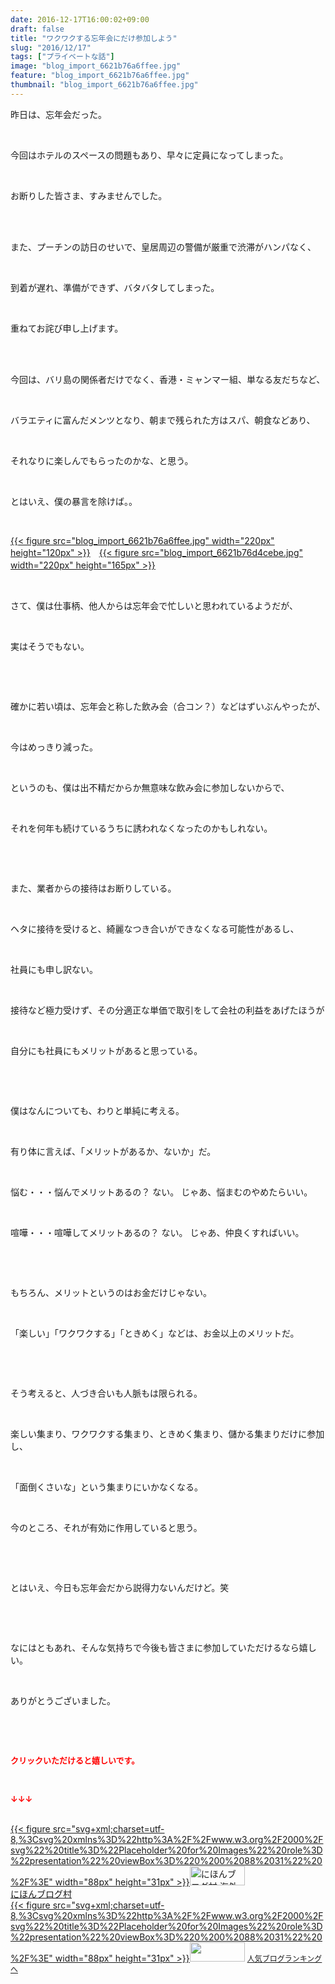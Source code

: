 ```yaml
---
date: 2016-12-17T16:00:02+09:00
draft: false
title: "ワクワクする忘年会にだけ参加しよう"
slug: "2016/12/17"
tags: ["プライベートな話"]
image: "blog_import_6621b76a6ffee.jpg"
feature: "blog_import_6621b76a6ffee.jpg"
thumbnail: "blog_import_6621b76a6ffee.jpg"
---
```

<p>昨日は、忘年会だった。</p><p> </p><p>今回はホテルのスペースの問題もあり、早々に定員になってしまった。</p><p> </p><p>お断りした皆さま、すみませんでした。</p><p> </p><p><br/>また、プーチンの訪日のせいで、皇居周辺の警備が厳重で渋滞がハンパなく、</p><p> </p><p>到着が遅れ、準備ができず、バタバタしてしまった。</p><p> </p><p>重ねてお詫び申し上げます。</p><p> </p><p><br/>今回は、バリ島の関係者だけでなく、香港・ミャンマー組、単なる友だちなど、</p><p> </p><p>バラエティに富んだメンツとなり、朝まで残られた方はスパ、朝食などあり、</p><p> </p><p>それなりに楽しんでもらったのかな、と思う。</p><p> </p><p>とはいえ、僕の暴言を除けば。。</p><p> </p><p><a href="blog_import_6621b76b85340.jpg">{{< figure src="blog_import_6621b76a6ffee.jpg" width="220px" height="120px" >}}</a>　<a href="blog_import_6621b76e89e76.jpg">{{< figure src="blog_import_6621b76d4cebe.jpg" width="220px" height="165px" >}}</a>　</p><p> </p><p>さて、僕は仕事柄、他人からは忘年会で忙しいと思われているようだが、</p><p> </p><p>実はそうでもない。</p><p> </p><p> </p><p>確かに若い頃は、忘年会と称した飲み会（合コン？）などはずいぶんやったが、</p><p> </p><p>今はめっきり減った。</p><p> </p><p>というのも、僕は出不精だからか無意味な飲み会に参加しないからで、</p><p> </p><p>それを何年も続けているうちに誘われなくなったのかもしれない。</p><p> </p><p> </p><p>また、業者からの接待はお断りしている。</p><p> </p><p>ヘタに接待を受けると、綺麗なつき合いができなくなる可能性があるし、</p><p> </p><p>社員にも申し訳ない。</p><p> </p><p>接待など極力受けず、その分適正な単価で取引をして会社の利益をあげたほうが</p><p> </p><p>自分にも社員にもメリットがあると思っている。</p><p> </p><p> </p><p>僕はなんについても、わりと単純に考える。</p><p> </p><p>有り体に言えば、「メリットがあるか、ないか」だ。</p><p> </p><p>悩む・・・悩んでメリットあるの？ ない。 じゃあ、悩まむのやめたらいい。</p><p> </p><p>喧嘩・・・喧嘩してメリットあるの？ ない。 じゃあ、仲良くすればいい。</p><p> </p><p> </p><p>もちろん、メリットというのはお金だけじゃない。</p><p> </p><p>「楽しい」「ワクワクする」「ときめく」などは、お金以上のメリットだ。</p><p> </p><p> </p><p>そう考えると、人づき合いも人脈もは限られる。</p><p> </p><p>楽しい集まり、ワクワクする集まり、ときめく集まり、儲かる集まりだけに参加し、</p><p> </p><p>「面倒くさいな」という集まりにいかなくなる。</p><p> </p><p>今のところ、それが有効に作用していると思う。</p><p> </p><p> </p><p>とはいえ、今日も忘年会だから説得力ないんだけど。笑</p><p> </p><p> </p><p>なにはともあれ、そんな気持ちで今後も皆さまに参加していただけるなら嬉しい。</p><p> </p><p>ありがとうございました。</p><p> </p><p> </p><p><font color="#ff0000" size="2"><strong>クリックいただけると嬉しいです。</strong></font></p><p> </p><p><font color="#ff0000" size="2"><strong>↓↓↓</strong></font></p><p><br/><a href="ranking.html?p_cid=01260127" target="_blank">{{< figure src="svg+xml;charset=utf-8,%3Csvg%20xmlns%3D%22http%3A%2F%2Fwww.w3.org%2F2000%2Fsvg%22%20title%3D%22Placeholder%20for%20Images%22%20role%3D%22presentation%22%20viewBox%3D%220%200%2088%2031%22%20%2F%3E" width="88px" height="31px" >}}<noscript><img width="88" height="31" alt="にほんブログ村 海外生活ブログ バリ島情報へ" src="https://img-proxy.blog-video.jp/images?url=http%3A%2F%2Foverseas.blogmura.com%2Fbali%2Fimg%2Fbali88_31.gif" border="0"></noscript></a><br/><a href="ranking.html?p_cid=01260127" target="_blank">にほんブログ村</a><br/><a title="人気ブログランキングへ" href="link.php?1804582">{{< figure src="svg+xml;charset=utf-8,%3Csvg%20xmlns%3D%22http%3A%2F%2Fwww.w3.org%2F2000%2Fsvg%22%20title%3D%22Placeholder%20for%20Images%22%20role%3D%22presentation%22%20viewBox%3D%220%200%2088%2031%22%20%2F%3E" width="88px" height="31px" >}}<noscript><img width="88" height="31" src="https://blog.with2.net/img/banner/banner_22.gif" border="0"></noscript></a> <a style="font-size: 12px;" href="link.php?1804582">人気ブログランキングへ</a></p>

